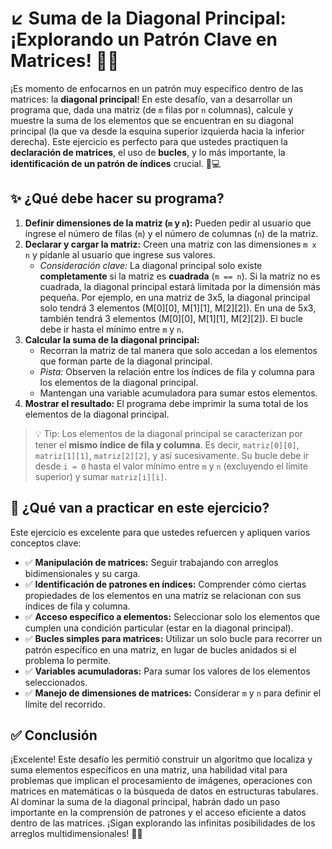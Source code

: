 # ↙️ Suma de la Diagonal Principal: ¡Explorando un Patrón Clave en Matrices! 🎯➕

¡Es momento de enfocarnos en un patrón muy específico dentro de las matrices: la **diagonal principal**! En este desafío, van a desarrollar un programa que, dada una matriz (de `m` filas por `n` columnas), calcule y muestre la suma de los elementos que se encuentran en su diagonal principal (la que va desde la esquina superior izquierda hacia la inferior derecha). Este ejercicio es perfecto para que ustedes practiquen la **declaración de matrices**, el uso de **bucles**, y lo más importante, la **identificación de un patrón de índices** crucial. 🧠💻

## ✨ ¿Qué debe hacer su programa?

1.  **Definir dimensiones de la matriz (`m` y `n`):** Pueden pedir al usuario que ingrese el número de filas (`m`) y el número de columnas (`n`) de la matriz.
2.  **Declarar y cargar la matriz:** Creen una matriz con las dimensiones `m x n` y pídanle al usuario que ingrese sus valores.
    - _Consideración clave:_ La diagonal principal solo existe **completamente** si la matriz es **cuadrada** (`m == n`). Si la matriz no es cuadrada, la diagonal principal estará limitada por la dimensión más pequeña. Por ejemplo, en una matriz de 3x5, la diagonal principal solo tendrá 3 elementos (M[0][0], M[1][1], M[2][2]). En una de 5x3, también tendrá 3 elementos (M[0][0], M[1][1], M[2][2]). El bucle debe ir hasta el mínimo entre `m` y `n`.
3.  **Calcular la suma de la diagonal principal:**
    - Recorran la matriz de tal manera que solo accedan a los elementos que forman parte de la diagonal principal.
    - _Pista:_ Observen la relación entre los índices de fila y columna para los elementos de la diagonal principal.
    - Mantengan una variable acumuladora para sumar estos elementos.
4.  **Mostrar el resultado:** El programa debe imprimir la suma total de los elementos de la diagonal principal.

> 💡 Tip: Los elementos de la diagonal principal se caracterizan por tener el **mismo índice de fila y columna**. Es decir, `matriz[0][0]`, `matriz[1][1]`, `matriz[2][2]`, y así sucesivamente. Su bucle debe ir desde `i = 0` hasta el valor mínimo entre `m` y `n` (excluyendo el límite superior) y sumar `matriz[i][i]`.

## 🧠 ¿Qué van a practicar en este ejercicio?

Este ejercicio es excelente para que ustedes refuercen y apliquen varios conceptos clave:

- ✅ **Manipulación de matrices:** Seguir trabajando con arreglos bidimensionales y su carga.
- ✅ **Identificación de patrones en índices:** Comprender cómo ciertas propiedades de los elementos en una matriz se relacionan con sus índices de fila y columna.
- ✅ **Acceso específico a elementos:** Seleccionar solo los elementos que cumplen una condición particular (estar en la diagonal principal).
- ✅ **Bucles simples para matrices:** Utilizar un solo bucle para recorrer un patrón específico en una matriz, en lugar de bucles anidados si el problema lo permite.
- ✅ **Variables acumuladoras:** Para sumar los valores de los elementos seleccionados.
- ✅ **Manejo de dimensiones de matrices:** Considerar `m` y `n` para definir el límite del recorrido.

## ✅ Conclusión

¡Excelente! Este desafío les permitió construir un algoritmo que localiza y suma elementos específicos en una matriz, una habilidad vital para problemas que implican el procesamiento de imágenes, operaciones con matrices en matemáticas o la búsqueda de datos en estructuras tabulares. Al dominar la suma de la diagonal principal, habrán dado un paso importante en la comprensión de patrones y el acceso eficiente a datos dentro de las matrices. ¡Sigan explorando las infinitas posibilidades de los arreglos multidimensionales! 🚀✨
